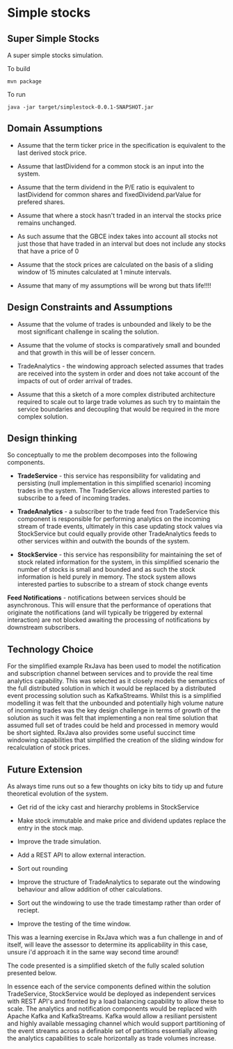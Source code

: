 # Simple stocks


## Super Simple Stocks

A super simple stocks simulation.

To build

    mvn package


To run

    java -jar target/simplestock-0.0.1-SNAPSHOT.jar


## Domain Assumptions

* Assume that the term ticker price in the specification is equivalent to the last derived stock price.

* Assume that lastDividend for a common stock is an input into the system.

* Assume that the term dividend in the P/E ratio is equivalent to lastDividend for common shares and fixedDividend.parValue for prefered shares.

* Assume that where a stock hasn't traded in an interval the stocks price remains unchanged.

* As such assume that the GBCE index takes into account all stocks not just those that have traded in an interval but does not include any stocks that have a price of 0

* Assume that the stock prices are calculated on the basis of a sliding window of 15 minutes calculated at 1 minute intervals.

* Assume that many of my assumptions will be wrong but thats life!!!!

## Design Constraints and Assumptions

* Assume that the volume of trades is unbounded and likely to be the most significant challenge in scaling the solution.

* Assume that the volume of stocks is comparatively small and bounded and that growth in this will be of lesser concern.

* TradeAnalytics - the windowing approach selected assumes that trades are received into the system in order and does not take account of the impacts of out of order arrival of trades.

* Assume that this a sketch of a more complex distributed architecture required to scale out to large trade volumes as such try to maintain the service boundaries and decoupling that would be required in the more complex solution.

## Design thinking

So conceptually to me the problem decomposes into the following components.

* **TradeService** - this service has responsibility for validating and persisting (null implementation in this simplified scenario) incoming trades in the system. The TradeService allows interested parties to subscribe to a feed of incoming trades.

* **TradeAnalytics** - a subscriber to the trade feed fron TradeService this component is responsible for performing analytics on the incoming stream of trade events, ultimately in this case updating stock values via StockService but could equally provide other TradeAnalytics feeds to other services within and outwith the bounds of the system.

* **StockService** - this service has responsibility for maintaining the set of stock related information for the system, in this simplified scenario the number of stocks is small and bounded and as such the stock information is held purely in memory. The stock system allows interested parties to subscribe to a stream of stock change events

**Feed Notifications** - notifications between services should be asynchronous. This will ensure that the performance of operations that originate the notifications (and will typically be triggered by external interaction) are not blocked awaiting the processing of notifications by downstream subscribers. 

## Technology Choice

For the simplified example RxJava has been used to model the notification and subscription channel between services and to provide the real time analytics capability. This was selected as it closely models the semantics of the full distributed solution in which it would be replaced by a distributed event processing solution such as KafkaStreams. Whilst this is a simplified modelling it was felt that the unbounded and potentially high volume nature of incoming trades was the key design challenge in terms of growth of the solution as such it was felt that implementing a non real time solution that assumed full set of trades could be held and processed in memory would be short sighted. RxJava also provides some useful succinct time windowing capabilities that simplified the creation of the sliding window for recalculation of stock prices.



## Future Extension

As always time runs out so a few thoughts on icky bits to tidy up and future theoretical evolution of the system.

* Get rid of the icky cast and hierarchy problems in StockService

* Make stock immutable and make price and dividend updates replace the entry in the stock map.

* Improve the trade simulation.

* Add a REST API to allow external interaction.

* Sort out rounding

* Improve the structure of TradeAnalytics to separate out the windowing behaviour and allow addition of other calculations.

* Sort out the windowing to use the trade timestamp rather than order of reciept.

* Improve the testing of the time window.

This was a learning exercise in RxJava which was a fun challenge in and of itself, will leave the assessor to determine its applicability in this case, unsure i'd approach it in the same way second time around! 


The code presented is a simplified sketch of the fully scaled solution presented below.


In essence each of the service components defined within the solution TradeService, StockService would be deployed as independent services with REST API's and fronted by a load balancing capability to allow these to scale. The analytics and notification components would be replaced with Apache Kafka and KafkaStreams. Kafka would allow a resiliant persistent and highly available messaging channel which would support partitioning of the event streams across a definable set of partitions essentially allowing the analytics capabilities to scale horizontally as trade volumes increase. 
